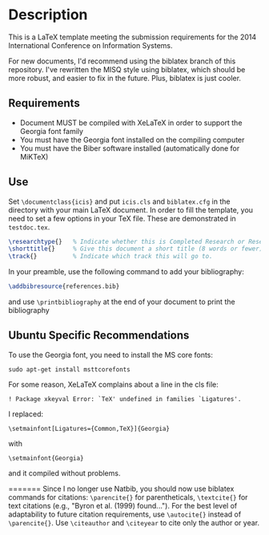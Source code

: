# Description
This is a LaTeX template meeting the submission requirements
for the 2014 International Conference on Information Systems.

For new documents, I'd recommend using the biblatex branch of this
repository. I've rewritten the MISQ style using biblatex, which should be more
robust, and easier to fix in the future. Plus, biblatex is just cooler.

## Requirements
* Document MUST be compiled with XeLaTeX in order to support the Georgia font
family
* You must have the Georgia font installed on the compiling computer
* You must have the Biber software installed (automatically done for MiKTeX)

## Use
Set `\documentclass{icis}` and put `icis.cls` and `biblatex.cfg` in the directory with
your main LaTeX document. In order to fill the template, you need to set a few
options in your TeX file. These are demonstrated in `testdoc.tex`.

```latex
\researchtype{}   % Indicate whether this is Completed Research or Research in Progress
\shorttitle{}     % Give this document a short title (8 words or fewer)
\track{}          % Indicate which track this will go to.
```
In your preamble, use the following command to add your bibliography:

```latex
\addbibresource{references.bib}
```

and use `\printbibliography` at the end of your document to print the bibliography

## Ubuntu Specific Recommendations 

To use the Georgia font, you need to install the MS core fonts:

    sudo apt-get install msttcorefonts

For some reason, XeLaTeX complains about a line in the cls file: 
    
    ! Package xkeyval Error: `TeX' undefined in families `Ligatures'.

I replaced:
    
    \setmainfont[Ligatures={Common,TeX}]{Georgia}

with 

    \setmainfont{Georgia}

and it compiled without problems. 

=======
Since I no longer use Natbib, you should now use biblatex commands for
citations: `\parencite{}` for parentheticals, `\textcite{}` for text citations
(e.g., "Byron et al. (1999) found..."). For the best level of adaptability to
future citation requirements, use `\autocite{}` instead of `\parencite{}`. Use
`\citeauthor` and `\citeyear` to cite only the author or year.
